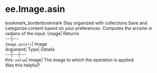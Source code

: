  
#  ee.Image.asin
bookmark_borderbookmark Stay organized with collections  Save and categorize content based on your preferences.
Computes the arcsine in radians of the input. 
Usage| Returns  
---|---  
`Image.asin()`| Image  
Argument| Type| Details  
---|---|---  
this: `value`| Image| The image to which the operation is applied.  
Was this helpful?
